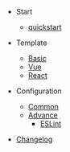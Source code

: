 * Start
  * [quickstart](en-us/quickstart.md)

* Template
  * [Basic](en-us/quickstart.md)
  * [Vue](en-us/quickstart.md)
  * [React](en-us/quickstart.md)

* Configuration
  * [Common](en-us/quickstart.md)
  * [Advance](en-us/quickstart.md)
    * [ESLint](en-us/quickstart.md)



* [Changelog](https://github.com/fetp/fetp/blob/master/CHANGELOG.md)